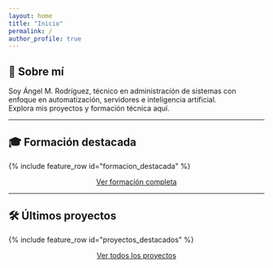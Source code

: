 ```yaml
---
layout: home
title: "Inicio"
permalink: /
author_profile: true
---
```


## 👋 Sobre mí

Soy Ángel M. Rodríguez, técnico en administración de sistemas con enfoque en automatización, servidores e inteligencia artificial.  
Explora mis proyectos y formación técnica aquí.

---

## 🎓 Formación destacada

{% include feature_row id="formacion_destacada" %}

<div style="text-align: center;">
  <a href="/formacion/" class="btn btn--primary">Ver formación completa</a>
</div>

---

## 🛠️ Últimos proyectos

{% include feature_row id="proyectos_destacados" %}

<div style="text-align: center;">
  <a href="/proyectos/" class="btn btn--primary">Ver todos los proyectos</a>
</div>
